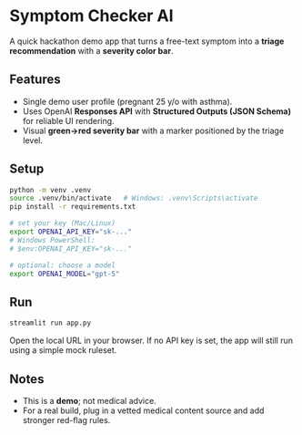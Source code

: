 
# Symptom Checker AI

A quick hackathon demo app that turns a free-text symptom into a **triage recommendation** with a **severity color bar**.

## Features
- Single demo user profile (pregnant 25 y/o with asthma).
- Uses OpenAI **Responses API** with **Structured Outputs (JSON Schema)** for reliable UI rendering.
- Visual **green→red severity bar** with a marker positioned by the triage level.

## Setup

```bash
python -m venv .venv
source .venv/bin/activate   # Windows: .venv\Scripts\activate
pip install -r requirements.txt

# set your key (Mac/Linux)
export OPENAI_API_KEY="sk-..."
# Windows PowerShell:
# $env:OPENAI_API_KEY="sk-..."

# optional: choose a model
export OPENAI_MODEL="gpt-5"
```

## Run
```bash
streamlit run app.py
```

Open the local URL in your browser. If no API key is set, the app will still run using a simple mock ruleset.

## Notes
- This is a **demo**; not medical advice.
- For a real build, plug in a vetted medical content source and add stronger red-flag rules.
